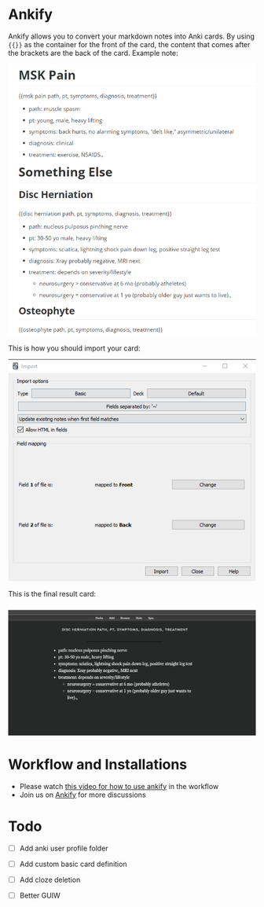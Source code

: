 # Ankify

Ankify allows you to convert your markdown notes into Anki cards. By using `{{}}` as the container for the front of the card, the content that comes after the brackets are the back of the card. Example note:

![1568700378688](image/1568700378688.png)



This is how you should import your card:

![1567041846443](image/1567041846443.png)

This is the final result card:

![1567042661564](image/1567042661564.png)



# Workflow and Installations

- Please watch [this video for how to use ankify]( https://www.youtube.com/watch?v=lDT2O2CfC38) in the workflow
- Join us on [Ankify](https://www.reddit.com/r/Ankify/) for more discussions



# Todo

- [ ] Add anki user profile folder
- [ ] Add custom basic card definition
- [ ] Add cloze deletion
- [ ] Better GUIW

